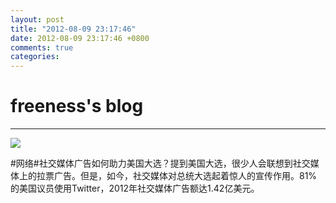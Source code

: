 ```yaml
---
layout: post
title: "2012-08-09 23:17:46"
date: 2012-08-09 23:17:46 +0800
comments: true
categories: 
---
```


# freeness's blog

----------

![](http://okqmqrbgo.bkt.clouddn.com/201208092317461.jpg)

>
\#网络\#社交媒体广告如何助力美国大选？提到美国大选，很少人会联想到社交媒体上的拉票广告。但是，如今，社交媒体对总统大选起着惊人的宣传作用。81%的美国议员使用Twitter，2012年社交媒体广告额达1.42亿美元。